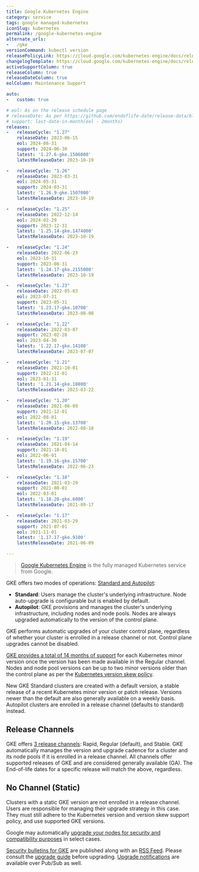 ```yaml
---
title: Google Kubernetes Engine
category: service
tags: google managed-kubernetes
iconSlug: kubernetes
permalink: /google-kubernetes-engine
alternate_urls:
-   /gke
versionCommand: kubectl version
releasePolicyLink: https://cloud.google.com/kubernetes-engine/docs/release-schedule
changelogTemplate: https://cloud.google.com/kubernetes-engine/docs/release-notes-nochannel
activeSupportColumn: true
releaseColumn: true
releaseDateColumn: true
eolColumn: Maintenance Support

auto:
-   custom: true

# eol: As on the release schedule page
# releaseDate: As per https://github.com/endoflife-date/release-data/blob/main/releases/gke.json
# support: last-date-in-month(eol - 2months)
releases:
-   releaseCycle: "1.27"
    releaseDate: 2023-06-15
    eol: 2024-08-31
    support: 2024-06-30
    latest: '1.27.6-gke.1506000'
    latestReleaseDate: 2023-10-19

-   releaseCycle: "1.26"
    releaseDate: 2023-03-31
    eol: 2024-05-31
    support: 2024-03-31
    latest: '1.26.9-gke.1507000'
    latestReleaseDate: 2023-10-19

-   releaseCycle: "1.25"
    releaseDate: 2022-12-14
    eol: 2024-02-29
    support: 2023-12-31
    latest: '1.25.14-gke.1474000'
    latestReleaseDate: 2023-10-19

-   releaseCycle: "1.24"
    releaseDate: 2022-06-23
    eol: 2023-10-31
    support: 2023-08-31
    latest: '1.24.17-gke.2155000'
    latestReleaseDate: 2023-10-19

-   releaseCycle: "1.23"
    releaseDate: 2022-05-03
    eol: 2023-07-31
    support: 2023-05-31
    latest: '1.23.17-gke.10700'
    latestReleaseDate: 2023-08-08

-   releaseCycle: "1.22"
    releaseDate: 2022-03-07
    support: 2023-02-28
    eol: 2023-04-30
    latest: '1.22.17-gke.14100'
    latestReleaseDate: 2023-07-07

-   releaseCycle: "1.21"
    releaseDate: 2021-10-01
    support: 2022-11-01
    eol: 2023-01-31
    latest: '1.21.14-gke.18800'
    latestReleaseDate: 2023-03-22

-   releaseCycle: "1.20"
    releaseDate: 2021-06-09
    support: 2021-12-01
    eol: 2022-08-01
    latest: '1.20.15-gke.13700'
    latestReleaseDate: 2022-08-18

-   releaseCycle: "1.19"
    releaseDate: 2021-04-14
    support: 2021-10-01
    eol: 2022-06-01
    latest: '1.19.16-gke.15700'
    latestReleaseDate: 2022-06-23

-   releaseCycle: "1.18"
    releaseDate: 2021-03-29
    support: 2021-08-01
    eol: 2022-03-01
    latest: '1.18.20-gke.6000'
    latestReleaseDate: 2021-09-17

-   releaseCycle: "1.17"
    releaseDate: 2021-03-29
    support: 2021-07-01
    eol: 2021-11-01
    latest: '1.17.17-gke.9100'
    latestReleaseDate: 2021-06-09

---
```


> [Google Kubernetes Engine](https://cloud.google.com/kubernetes-engine) is the fully managed
> Kubernetes service from Google.

GKE offers two modes of operations:
[Standard and Autopilot](https://cloud.google.com/kubernetes-engine/docs/concepts/autopilot-overview#comparison "Comparing Autopilot and Standard modes at GKE Docs"):

- **Standard**: Users manage the cluster's underlying infrastructure. Node auto-upgrade is
  configurable but is enabled by default.
- **Autopilot**: GKE provisions and manages the cluster's underlying infrastructure, including nodes
  and node pools. Nodes are always upgraded automatically to the version of the control plane.

GKE performs automatic upgrades of your cluster control plane, regardless of whether your cluster is
enrolled in a release channel or not. Control plane upgrades cannot be disabled.

[GKE provides a total of 14 months of support](https://cloud.google.com/kubernetes-engine/versioning "GKE versioning and support")
for each Kubernetes minor version once the version has been made available in the Regular channel.
Nodes and node pool versions can be up to two minor versions older than the control plane as per the
[Kubernetes version skew policy](https://kubernetes.io/releases/version-skew-policy/).

New GKE Standard clusters are created with a default version,
a stable release of a recent Kubernetes minor version or patch release.
Versions newer than the default are also generally available on a weekly basis.
Autopilot clusters are enrolled in a release channel (defaults to standard) instead.

## Release Channels

GKE offers [3 release channels](https://cloud.google.com/kubernetes-engine/docs/concepts/release-channels "Release channels documentation on GKE Docs"):
Rapid, Regular (default), and Stable. GKE automatically manages the version and upgrade cadence for
a cluster and its node pools if it is enrolled in a release channel. All channels offer supported
releases of GKE and are considered generally available (GA). The End-of-life dates for a specific
release will match the above, regardless.

## No Channel (Static)

Clusters with a static GKE version are not enrolled in a release channel. Users are responsible for
managing their upgrade strategy in this case. They must still adhere to the Kubernetes version and
version skew support policy, and use supported GKE versions.

Google may automatically [upgrade your nodes for security and compatibility purposes](https://cloud.google.com/kubernetes-engine/upgrades#automatic_node_upgrades_for_security_and_compatibility "Requirements for GKE force upgrades")
in select cases.

[Security bulletins for GKE](https://cloud.google.com/anthos/clusters/docs/security-bulletins) are
published along with an [RSS Feed](https://cloud.google.com/feeds/anthos-gke-security-bulletins.xml "RSS Feed for Security Bulletins for GKE").
Please consult the [upgrade guide](https://cloud.google.com/kubernetes-engine/upgrades "Upgrade documentation for GKE")
before upgrading. [Upgrade notifications](https://cloud.google.com/kubernetes-engine/docs/concepts/cluster-notifications)
are available over Pub/Sub as well.
